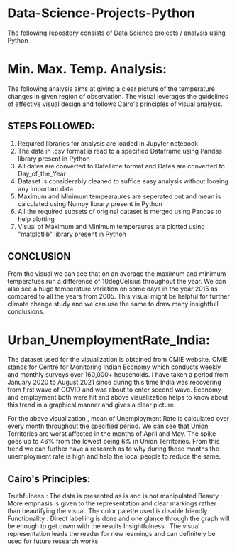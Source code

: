 # Data-Science-Projects-Python
The following repository consists of Data Science projects / analysis using Python . 

# Min. Max. Temp. Analysis:
The following analysis aims at giving a clear picture of the temperature changes in given region of observation. The visual leverages the guidelines of effective visual design
and follows Cairo's principles of visual analysis. 

## STEPS FOLLOWED:
1) Required libraries for analysis are loaded in Jupyter notebook
2) The data in .csv format is read to a specified Dataframe using Pandas library present in Python
3) All dates are converted to DateTime format and Dates are converted to Day_of_the_Year
4) Dataset is considerably cleaned to suffice easy analysis without loosing any important data
5) Maximum and Minimum tempearaures are seperated out and mean is calculated using Numpy library present in Python
6) All the required subsets of original dataset is merged using Pandas to help plotting
7) Visual of Maximum and Minimum temperaures are plotted using "matplotlib" library present in Python

## CONCLUSION
From the visual we can see that on an average the maximum and minimum temperatues run a difference of 10degCelsius throughout the year. We can also see a huge temperature variation on some days in the year 2015 as compared to all the years from 2005. This visual might be helpful for further climate change study and we can use the same to draw many insightfull conclusions.



# Urban_UnemploymentRate_India:
The dataset used for the visualization is obtained from CMIE website. CMIE stands for Centre for Monitoring Indian Economy which conducts weekly and monthly surveys over 160,000+ households. I have taken a period from January 2020 to August 2021 since during this time India was recovering from first wave of COVID and was about to enter second wave. Economy and employment both were hit and above visualization helps to know about this trend in a graphical manner and gives a clear picture.

For the above visualization , mean of Unemployment Rate is calculated over every month throughout the specified period. We can see that Union Territories are worst affected in the months of April and May. The spike goes up to 46% from the lowest being 6% in Union Territories. From this trend we can further have a research as to why during those months the unemployment rate is high and help the local people to reduce the same.

## Cairo's Principles:
Truthfulness : The data is presented as is and is not manipulated
Beauty : More emphasis is given to the representation and clear markings rather than beautifying the visual. The color palette used is disable friendly
Functionality : Direct labelling is done and one glance through the graph will be enough to get down with the results
Insightfulness : The visual representation leads the reader for new learnings and can definitely be used for future research works
